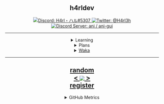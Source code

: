 <!---
h4rldev/h4rldev is a ✨ special ✨ repository because its `README.md` (this file) appears on your GitHub profile.
You can click the Preview link to take a look at your changes.
--->

<h2 align="center">h4rldev</h2>

<p align="center">
    <a href="https://paste.gg/p/anonymous/542110b9ccda418689dd5030c04c2586/files/08ce1791991545649ab17ed728ff9d00/raw">
        <img src="https://img.shields.io/badge/Discord-H4rl・ハル%235307-darkgrey?style=for-the-badge"
        alt="Discord: H4rl・ハル#5307">
    </a>
    <a href="https://twitter.com/h4rl3h">
        <img src="https://img.shields.io/badge/Twitter-%40H4rl3h-blue?style=for-the-badge"
        alt="Twitter: @H4rl3h"/>
    </a>
    <br>
    <a href="https://discord.gg/bMWgD85MJ6">
        <img src="https://img.shields.io/badge/Discord%20Server-ani%20%2F%20ani--gui-darkgrey?style=for-the-badge"
        alt="Discord Server: ani / ani-gui">
    </a>
</p>

<hr>

<details align="center">
<summary align="center">Learning</summary>
    <a href="https://www.rust-lang.org/">
        <img src="https://skillicons.dev/icons?i=rust" alt="rust">
    </a>
    <a href="https://www.python.org/">
        <img src="https://skillicons.dev/icons?i=py" alt="Python">
    </a>
</details>

<details align="center">
<summary align="center">Plans</summary>
    <a href="https://en.wikipedia.org/wiki/C_Sharp_(programming_language)">![image](https://user-images.githubusercontent.com/98224660/220702577-aacedcf3-d661-4595-a0ef-0a6dc14f9f52.png)

        <img src="https://skillicons.dev/icons?i=cs" alt="C#">
    </a>
    <a href="https://www.cplusplus.com/">
        <img src="https://skillicons.dev/icons?i=cpp"
        alt="C++">
    </a>
    <a href="https://developer.mozilla.org/en-US/docs/Web/Javascript">
        <img src="https://skillicons.dev/icons?i=js" alt="Javascript">
    </a>
    <a href="https://java.com">
        <img src="https://skillicons.dev/icons?i=java" alt="Java">
    </a>
</details>

<details align="center">
<summary align="center">Waka</summary>

<!--START_SECTION:waka-->
![Code Time](http://img.shields.io/badge/Code%20Time-0%20secs-blue)

![Lines of code](https://img.shields.io/badge/From%20Hello%20World%20I%27ve%20Written-7.0%20thousand%20lines%20of%20code-blue)

**🐱 My GitHub Data** 

> 📦 10.5 kB Used in GitHub's Storage 
 > 
> 🏆 49 Contributions in the Year 2023
 > 
> 🚫 Not Opted to Hire
 > 
> 📜 22 Public Repositories 
 > 
> 🔑 2 Private Repositories 
 > 
📊 **This Week I Spent My Time On** 

```text
💬 Programming Languages: 
Python                   0 secs              █████████████████████████   100.00 % 

🔥 Editors: 
VS Code                  0 secs              █████████████████████████   100.00 % 

🐱‍💻 Projects: 
school-progaming-projects0 secs              █████████████████████████   100.00 % 

💻 Operating System: 
WSL                      0 secs              █████████████████████████   100.00 % 
```


<!--END_SECTION:waka-->
</details>

<hr>

<h2 align="center">
    <a href=https://octo-ring.com/p/h4rldev/random>
           random
    </a>
    <br>
    <a href="https://octo-ring.com/p/h4rldev/prev">
        <
    </a>
    <a href="https://octo-ring.com/">
        <img align="center" src="https://media.discordapp.net/attachments/856404208445292545/995328704580431962/octa.png"
        height="150px">
    </a>
    <a href="https://octo-ring.com/p/h4rldev/next">
        >
    </a>
    <br>
    <a href="https://octo-ring/register">
           register
    </a>
</h2>

<details align="center">
<summary align="center">GitHub Metrics</summary>
<img src= "./github-metrics.svg">
</details>
